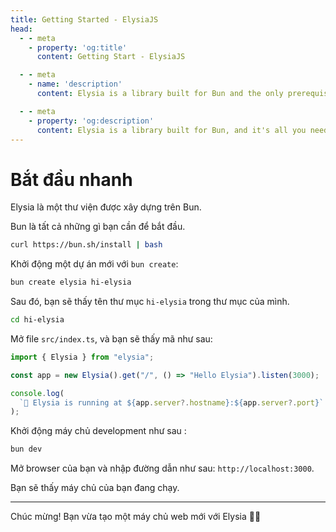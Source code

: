 ```yaml
---
title: Getting Started - ElysiaJS
head:
  - - meta
    - property: 'og:title'
      content: Getting Start - ElysiaJS

  - - meta
    - name: 'description'
      content: Elysia is a library built for Bun and the only prerequisite. To start, boostrap a new project with "bun create elysia hi-elysia" and start development server with "bun dev". This is all it need to do a quick start or getting start with ElysiaJS

  - - meta
    - property: 'og:description'
      content: Elysia is a library built for Bun, and it's all you need to get started. Bootstrap a new project with "bun create elysia hi-elysia" and start the development server with "bun dev". That's all you need to work on Elysia.js!
---
```


# Bắt đầu nhanh
Elysia là một thư viện được xây dựng trên Bun.

Bun là tất cả những gì bạn cần để bắt đầu.
```bash
curl https://bun.sh/install | bash
```

Khởi động một dự án mới với `bun create`:
```bash
bun create elysia hi-elysia
```

Sau đó, bạn sẽ thấy tên thư mục `hi-elysia` trong thư mục của mình.
```bash
cd hi-elysia
```

Mở file `src/index.ts`, và bạn sẽ thấy mã như sau:
```typescript
import { Elysia } from "elysia";

const app = new Elysia().get("/", () => "Hello Elysia").listen(3000);

console.log(
  `🦊 Elysia is running at ${app.server?.hostname}:${app.server?.port}`
);
```

Khởi động máy chủ development như sau :
```bash
bun dev
```

Mở browser của bạn và nhập đường dẫn như sau: `http://localhost:3000`.

Bạn sẽ thấy máy chủ của bạn đang chạy.

---

Chúc mừng! Bạn vừa tạo một máy chủ web mới với Elysia 🎉🎉

